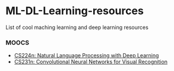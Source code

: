 # ML-DL-Learning-resources
List of cool maching learning and deep learning resources

### MOOCS
- [CS224n: Natural Language Processing with Deep Learning][1]
- [CS231n: Convolutional Neural Networks for Visual Recognition][2]

[1]: http://web.stanford.edu/class/cs224n/index.html
[2]: http://cs231n.stanford.edu/
